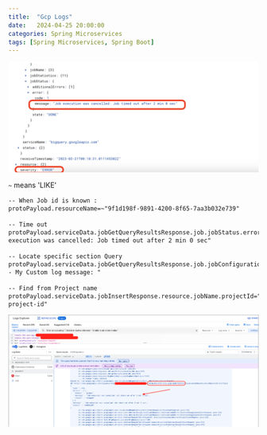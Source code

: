 ```yaml
---
title:  "Gcp Logs"
date:   2024-04-25 20:00:00
categories: Spring Microservices
tags: [Spring Microservices, Spring Boot]
---
```



![gcpLogs.png](..%2F..%2Fassets%2Fimages%2FgcpLogs.png)

`~` means 'LIKE'
```shell
-- When Job id is known :
protoPayload.resourceName=~"9f1d198f-9891-4200-8f65-7aa3b032e739"
 
-- Time out
protoPayload.serviceData.jobGetQueryResultsResponse.job.jobStatus.error.message="Job execution was cancelled: Job timed out after 2 min 0 sec"
 
-- Locate specific section Query
protoPayload.serviceData.jobGetQueryResultsResponse.job.jobConfiguration.query.query=~"-- My Custom log message: "
 
-- Find from Project name
protoPayload.serviceData.jobInsertResponse.resource.jobName.projectId="my-project-id"
```

![gcpLogsExplorer.png](..%2F..%2Fassets%2Fimages%2FgcpLogsExplorer.png)